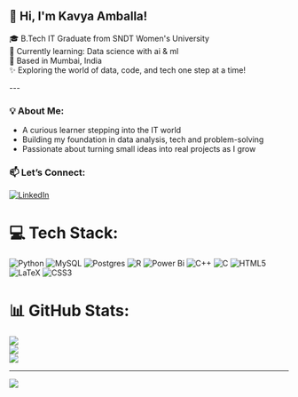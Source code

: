 ## 👋 Hi, I'm Kavya Amballa! <br>

🎓 B.Tech IT Graduate from SNDT Women's University <br>
🌱 Currently learning: Data science with ai & ml <br>
📍 Based in Mumbai, India <br> 
✨ Exploring the world of data, code, and tech one step at a time! <br>

--- <br>

### 💡 About Me: <br>
- A curious learner stepping into the IT world <br>
- Building my foundation in data analysis, tech and problem-solving <br>
- Passionate about turning small ideas into real projects as I grow <br>


### 📫 Let’s Connect: <br>
[![LinkedIn](https://img.shields.io/badge/LinkedIn-blue?logo=linkedin)](https://www.linkedin.com/in/kavya-amballa-83a573249)



# 💻 Tech Stack:
 ![Python](https://img.shields.io/badge/python-3670A0?style=for-the-badge&logo=python&logoColor=ffdd54) ![MySQL](https://img.shields.io/badge/mysql-4479A1.svg?style=for-the-badge&logo=mysql&logoColor=white) ![Postgres](https://img.shields.io/badge/postgres-%23316192.svg?style=for-the-badge&logo=postgresql&logoColor=white) ![R](https://img.shields.io/badge/r-%23276DC3.svg?style=for-the-badge&logo=r&logoColor=white) ![Power Bi](https://img.shields.io/badge/power_bi-F2C811?style=for-the-badge&logo=powerbi&logoColor=black)  ![C++](https://img.shields.io/badge/c++-%2300599C.svg?style=for-the-badge&logo=c%2B%2B&logoColor=white) ![C](https://img.shields.io/badge/c-%2300599C.svg?style=for-the-badge&logo=c&logoColor=white) ![HTML5](https://img.shields.io/badge/html5-%23E34F26.svg?style=for-the-badge&logo=html5&logoColor=white) ![LaTeX](https://img.shields.io/badge/latex-%23008080.svg?style=for-the-badge&logo=latex&logoColor=white)  ![CSS3](https://img.shields.io/badge/css3-%231572B6.svg?style=for-the-badge&logo=css3&logoColor=white)
# 📊 GitHub Stats:
![](https://github-readme-stats.vercel.app/api?username=AmKavya&theme=merko&hide_border=false&include_all_commits=false&count_private=false)<br/>
![](https://nirzak-streak-stats.vercel.app/?user=AmKavya&theme=merko&hide_border=false)<br/>
![](https://github-readme-stats.vercel.app/api/top-langs/?username=AmKavya&theme=merko&hide_border=false&include_all_commits=false&count_private=false&layout=compact)

---
[![](https://visitcount.itsvg.in/api?id=AmKavya&icon=0&color=0)](https://visitcount.itsvg.in)

<!-- Proudly created with GPRM ( https://gprm.itsvg.in ) -->
